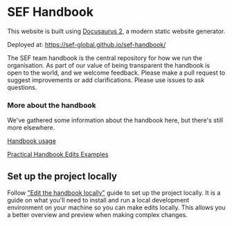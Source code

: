 # SEF Handbook

This website is built using [Docusaurus 2](https://docusaurus.io/), a modern static website generator.

Deployed at: https://sef-global.github.io/sef-handbook/


The SEF team handbook is the central repository for how we run the organisation. As part of our value of being
transparent the handbook is open to the world, and we welcome feedback. Please make a pull request to suggest
improvements or add clarifications. Please use issues to ask questions.

### More about the handbook
We've gathered some information about the handbook here, but there's still more elsewhere.

[Handbook usage](https://sef-global.github.io/sef-handbook/organisation/handbook/usage/)

[Practical Handbook Edits Examples](https://sef-global.github.io/sef-handbook/organisation/handbook/practical-handbook-edits/)

## Set up the project locally

Follow ["Edit the handbook locally"](https://sef-global.github.io/sef-handbook/organisation/handbook/edit-locally) guide to set up the project locally.
It is a guide on what you'll need to install and run a local development environment on your machine so you can make edits locally. This allows you a better overview and preview when making complex changes.
